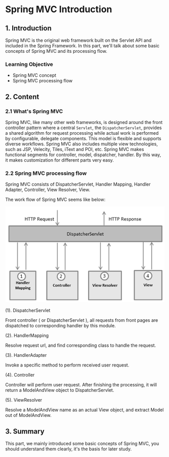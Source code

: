 # Spring MVC Introduction

## 1. Introduction

Spring MVC is the original web framework built on the Servlet API and included in the Spring Framework. In this part, we'll talk about some basic concepts of Spring MVC and its processing flow.

### Learning Objective

- Spring MVC concept
- Spring MVC processing flow

## 2. Content

### 2.1 What's Spring MVC

Spring MVC, like many other web frameworks, is designed around the front controller pattern where a central `Servlet`, the `DispatcherServlet`, provides a shared algorithm for request processing while actual work is performed by configurable, delegate components. This model is flexible and supports diverse workflows. Spring MVC also includes multiple view technologies, such as JSP, Velecity, Tiles, iText and POI, etc. Spring MVC makes functional segments for controller, model, dispatcher, handler. By this way, it makes customization for different parts very easy.

### 2.2 Spring MVC processing flow

Spring MVC consists of DispatcherServlet, Handler Mapping, Handler Adapter, Controller, View Resolver, View.

The work flow of Spring MVC seems like below:

![](Spring_MVC_flow.png)

(1). DispatcherServlet

Front controller ( or DispatcherServlet ), all requests from front pages are dispatched to corresponding handler by this  module.

(2). HandlerMapping

Resolve request url, and find corresponding class to handle the request.

(3). HandlerAdapter

Invoke a specific method to perform received user request.

(4). Controller

Controller will perform user request. After finishing the processing, it will return a ModelAndView object to DispatcherServlet.

(5). ViewResolver

Resolve a ModelAndView name as an actual View object, and extract Model out of ModelAndView.

## 3. Summary

This part, we mainly introduced some basic concepts of Spring MVC, you should understand them clearly, it's the basis for later study.



